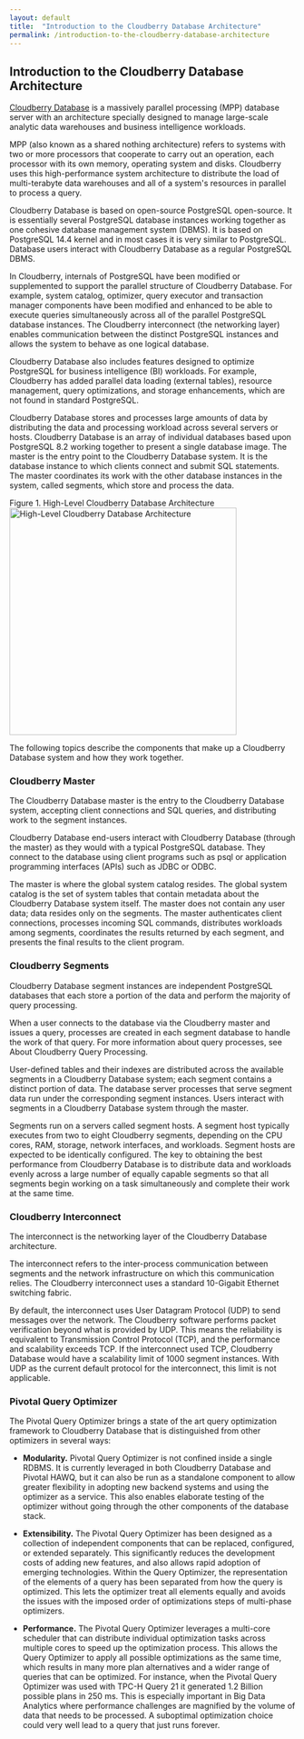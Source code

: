 ```yaml
---
layout: default
title:  "Introduction to the Cloudberry Database Architecture"
permalink: /introduction-to-the-cloudberry-database-architecture
---
```


<h2 class='inline-header'>Introduction to the Cloudberry Database Architecture</h2>

<p><a href="http://greenplum.org">Cloudberry Database</a> is a massively parallel processing (MPP) database server with an architecture specially designed to manage large-scale analytic data warehouses and business intelligence workloads.</p>

<p>MPP (also known as a shared nothing architecture) refers to systems with two or more processors that cooperate to carry out an operation, each processor with its own memory, operating system and disks. Cloudberry uses this high-performance system architecture to distribute the load of multi-terabyte data warehouses and all of a system's resources in parallel to process a query.</p>

<p>Cloudberry Database is based on open-source PostgreSQL open-source. It is essentially several PostgreSQL database instances working together as one cohesive database management system (DBMS). It is based on PostgreSQL 14.4 kernel and in most cases it is very similar to PostgreSQL. Database users interact with Cloudberry Database as a regular PostgreSQL DBMS.</p>

<p>In Cloudberry, internals of PostgreSQL have been modified or supplemented to support the parallel structure of Cloudberry Database. For example, system catalog, optimizer, query executor and transaction manager components have been modified and enhanced to be able to execute queries simultaneously across all of the parallel PostgreSQL database instances. The Cloudberry interconnect (the networking layer) enables communication between the distinct PostgreSQL instances and allows the system to behave as one logical database.</p>

<p>Cloudberry Database also includes features designed to optimize PostgreSQL for business intelligence (BI) workloads. For example, Cloudberry has added parallel data loading (external tables), resource management, query optimizations, and storage enhancements, which are not found in standard PostgreSQL.</p>

<p>Cloudberry Database stores and processes large amounts of data by distributing the data and processing workload across several servers or hosts. Cloudberry Database is an array of individual databases based upon PostgreSQL 8.2 working together to present a single database image. The master is the entry point to the Cloudberry Database system. It is the database instance to which clients connect and submit SQL statements. The master coordinates its work with the other database instances in the system, called segments, which store and process the data.</p>

<p>Figure 1. High-Level Cloudberry Database Architecture<br>
<img src="https://raw.githubusercontent.com/greenplum-db/gpdb-sandbox-tutorials/gh-pages/images/highlevel_arch.jpg" width="400" alt="High-Level Cloudberry Database Architecture">  </p>

<p>The following topics describe the components that make up a Cloudberry Database system and how they work together. </p>

<h3>
<a id="greenplum-master" class="anchor" href="#greenplum-master" aria-hidden="true"><span class="octicon octicon-link"></span></a>Cloudberry Master</h3>

<p>The Cloudberry Database master is the entry to the Cloudberry Database system, accepting client connections and SQL queries, and distributing work to the segment instances.</p>

<p>Cloudberry Database end-users interact with Cloudberry Database (through the master) as they would with a typical PostgreSQL database. They connect to the database using client programs such as psql or application programming interfaces (APIs) such as JDBC or ODBC.</p>

<p>The master is where the global system catalog resides. The global system catalog is the set of system tables that contain metadata about the Cloudberry Database system itself. The master does not contain any user data; data resides only on the segments. The master authenticates client connections, processes incoming SQL commands, distributes workloads among segments, coordinates the results returned by each segment, and presents the final results to the client program.</p>

<h3>
<a id="greenplum-segments" class="anchor" href="#greenplum-segments" aria-hidden="true"><span class="octicon octicon-link"></span></a>Cloudberry Segments</h3>

<p>Cloudberry Database segment instances are independent PostgreSQL databases that each store a portion of the data and perform the majority of query processing.</p>

<p>When a user connects to the database via the Cloudberry master and issues a query, processes are created in each segment database to handle the work of that query. For more information about query processes, see About Cloudberry Query Processing.</p>

<p>User-defined tables and their indexes are distributed across the available segments in a Cloudberry Database system; each segment contains a distinct portion of data. The database server processes that serve segment data run under the corresponding segment instances. Users interact with segments in a Cloudberry Database system through the master.</p>

<p>Segments run on a servers called segment hosts. A segment host typically executes from two to eight Cloudberry segments, depending on the CPU cores, RAM, storage, network interfaces, and workloads. Segment hosts are expected to be identically configured. The key to obtaining the best performance from Cloudberry Database is to distribute data and workloads evenly across a large number of equally capable segments so that all segments begin working on a task simultaneously and complete their work at the same time.</p>

<h3>
<a id="greenplum-interconnect" class="anchor" href="#greenplum-interconnect" aria-hidden="true"><span class="octicon octicon-link"></span></a>Cloudberry Interconnect</h3>

<p>The interconnect is the networking layer of the Cloudberry Database architecture.</p>

<p>The interconnect refers to the inter-process communication between segments and the network infrastructure on which this communication relies. The Cloudberry interconnect uses a standard 10-Gigabit Ethernet switching fabric.</p>

<p>By default, the interconnect uses User Datagram Protocol (UDP) to send messages over the network. The Cloudberry software performs packet verification beyond what is provided by UDP. This means the reliability is equivalent to Transmission Control Protocol (TCP), and the performance and scalability exceeds TCP. If the interconnect used TCP, Cloudberry Database would have a scalability limit of 1000 segment instances. With UDP as the current default protocol for the interconnect, this limit is not applicable.</p>

<h3>
<a id="pivotal-query-optimizer" class="anchor" href="#pivotal-query-optimizer" aria-hidden="true"><span class="octicon octicon-link"></span></a>Pivotal Query Optimizer</h3>

<p>The Pivotal Query Optimizer brings a state of the art query optimization framework to Cloudberry Database that is distinguished from other optimizers in several ways:</p>

<ul>
<li><p><strong>Modularity.</strong>  Pivotal Query Optimizer is not confined inside a single RDBMS. It is currently leveraged in both Cloudberry Database and Pivotal HAWQ, but it can also be run as a standalone component to allow greater flexibility in adopting new backend systems and using the optimizer as a service. This also enables elaborate testing of the optimizer without going through the other components of the database stack.</p></li>
<li><p><strong>Extensibility.</strong>  The Pivotal Query Optimizer has been designed as a collection of independent components that can be replaced, configured, or extended separately. This significantly reduces the development costs of adding new features, and also allows rapid adoption of emerging technologies. Within the Query Optimizer, the representation of the elements of a query has been separated from how the query is optimized. This lets the optimizer treat all elements equally and avoids the issues with the imposed order of optimizations steps of multi-phase optimizers.</p></li>
<li><p><strong>Performance.</strong>  The Pivotal Query Optimizer leverages a multi-core scheduler that can distribute individual optimization tasks across multiple cores to speed up the optimization process. This allows the Query Optimizer to apply all possible optimizations as the same time, which results in many more plan alternatives and a wider range of queries that can be optimized. For instance, when the Pivotal Query Optimizer was used with TPC-H Query 21 it generated 1.2 Billion possible plans in 250 ms. This is especially important in Big Data Analytics where performance challenges are magnified by the volume of data that needs to be processed. A suboptimal optimization choice could very well lead to a query that just runs forever.</p></li>
</ul>

